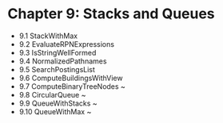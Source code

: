# Chapter 9: Stacks and Queues

* 9.1 StackWithMax
* 9.2 EvaluateRPNExpressions
* 9.3 IsStringWellFormed
* 9.4 NormalizedPathnames
* 9.5 SearchPostingsList
* 9.6 ComputeBuildingsWithView
* 9.7 ComputeBinaryTreeNodes ~
* 9.8 CircularQueue ~
* 9.9 QueueWithStacks ~
* 9.10 QueueWithMax ~